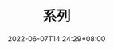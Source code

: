 ---
title: "系列"
date: 2022-06-07T14:24:29+08:00
type: series
description:
titleWrap: wrap # wrap, noWrap
---